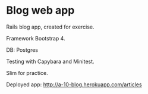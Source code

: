 # Blog web app

Rails blog app, created for exercise.

Framework Bootstrap 4. 

DB: Postgres
 
Testing with Capybara and Minitest. 

Slim for practice. 


Deployed app: http://a-10-blog.herokuapp.com/articles